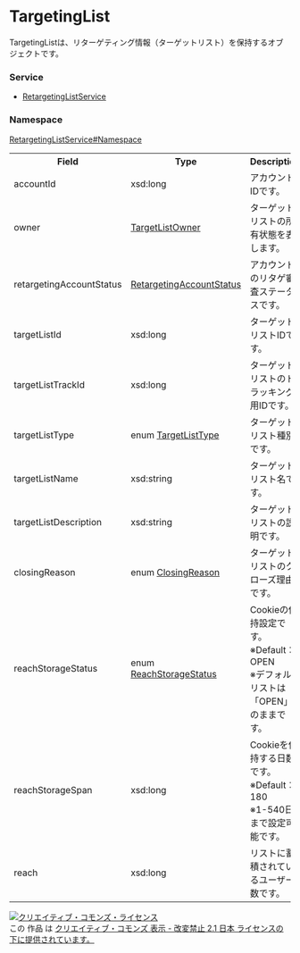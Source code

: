 # TargetingList
TargetingListは、リターゲティング情報（ターゲットリスト）を保持するオブジェクトです。

### Service
+ [RetargetingListService](../../services/RetargetingListService.md)

### Namespace
[RetargetingListService#Namespace](../../services/RetargetingListService.md#namespace)

<table>
 <tr>
  <th>Field</th>
  <th>Type</th>
  <th>Description</th>
  <th>response</th>
  <th>add</th>
  <th>set</th>
  <th>remove</th>
 </tr>
 <tr>
  <td>accountId</td>
  <td>xsd:long</td>
  <td>アカウントIDです。</td>
  <td>yes</td>
  <td>Requirement</td>
  <td>Requirement</td>
  <td>-</td>
 </tr>
 <tr>
  <td>owner</td>
  <td><a href="TargetListOwner.md">TargetListOwner</a></td>
  <td>ターゲットリストの所有状態を表します。</td>
  <td>yes</td>
  <td>-</td>
  <td>-</td>
  <td>-</td>
 </tr>
 <tr>
  <td>retargetingAccountStatus</td>
  <td><a href="RetargetingAccountStatus.md">RetargetingAccountStatus</a></td>
  <td>アカウントのリタゲ審査ステータスです。</td>
  <td>yes</td>
  <td>-</td>
  <td>-</td>
  <td>-</td>
 </tr>
 <tr>
  <td>targetListId</td>
  <td>xsd:long</a></td>
  <td>ターゲットリストIDです。</td>
  <td>yes</td>
  <td>-</td>
  <td>Requirement</td>
  <td>-</td>
 </tr>
 <tr>
  <td>targetListTrackId</td>
  <td>xsd:long</a></td>
  <td>ターゲットリストのトラッキング用IDです。</td>
  <td>yes</td>
  <td>-</td>
  <td>-</td>
  <td>-</td>
 </tr>
 <tr>
  <td>targetListType</td>
  <td>enum <a href="TargetListType.md">TargetListType</a></td>
  <td>ターゲットリスト種別です。</td>
  <td>yes</td>
  <td>Requirement</td>
  <td>Requirement</td>
  <td>-</td>
 </tr>
 <tr>
  <td>targetListName</td>
  <td>xsd:string</a></td>
  <td>ターゲットリスト名です。</td>
  <td>yes</td>
  <td>Requirement</td>
  <td>Optional</td>
  <td>-</td>
 </tr>
 <tr>
  <td>targetListDescription</td>
  <td>xsd:string</a></td>
  <td>ターゲットリストの説明です。</td>
  <td>yes</td>
  <td>Optional</td>
  <td>Optional</td>
  <td>-</td>
 </tr>

  <tr>
  <td>closingReason</td>
  <td>enum <a href="ClosingReason.md">ClosingReason</a></td>
  <td>ターゲットリストのクローズ理由です。</td>
  <td>yes</td>
  <td>Ignore</td>
  <td>Ignore</td>
  <td>-</td>
 </tr>

 <tr>
  <td>reachStorageStatus</td>
  <td>enum <a href="ReachStorageStatus.md">ReachStorageStatus</a></td>
  <td>Cookieの保持設定です。<br>※Default：OPEN<br>※デフォルトリストは「OPEN」のままです。</td>
  <td>yes</td>
  <td>Optional<br>※Logical TargetListの場合、Ignore</td>
  <td>Optional<br>※Logical TargetListの場合、Ignore</td>
  <td>-</td>
 </tr>
 <tr>
  <td>reachStorageSpan</td>
  <td>xsd:long</a></td>
  <td>Cookieを保持する日数です。<br>※Default：180<br>※1-540日まで設定可能です。</td>
  <td>yes</td>
  <td>‐</td>
  <td>Optional<br>※Logical TargetListの場合、Ignore</td>
  <td>-</td>
 </tr>
 <tr>
  <td>reach</td>
  <td>xsd:long</a></td>
  <td>リストに蓄積されているユーザー数です。</td>
  <td>yes</td>
  <td>-</td>
  <td>-</td>
  <td>-</td>
 </tr>
</table>

<a rel="license" href="http://creativecommons.org/licenses/by-nd/2.1/jp/"><img alt="クリエイティブ・コモンズ・ライセンス" style="border-width:0" src="https://i.creativecommons.org/l/by-nd/2.1/jp/88x31.png" /></a><br />この 作品 は <a rel="license" href="http://creativecommons.org/licenses/by-nd/2.1/jp/">クリエイティブ・コモンズ 表示 - 改変禁止 2.1 日本 ライセンスの下に提供されています。</a>


